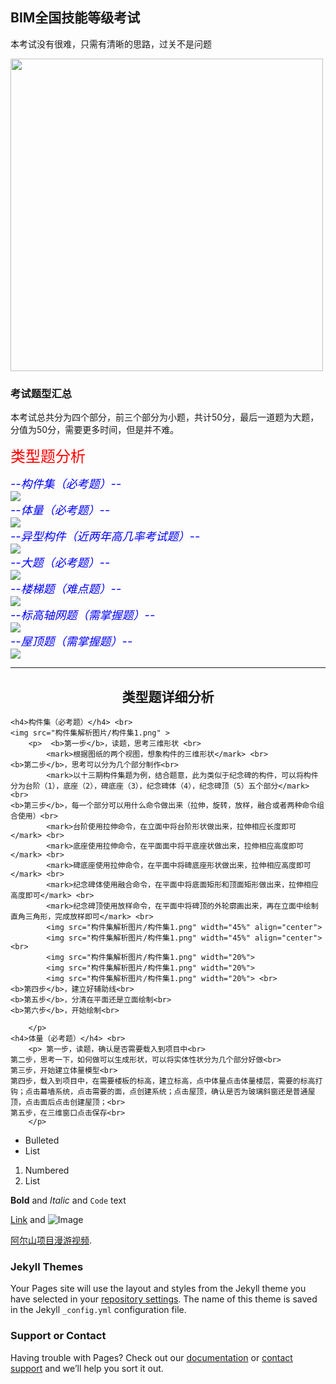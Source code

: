 ## BIM全国技能等级考试

本考试没有很难，只需有清晰的思路，过关不是问题

<img src="https://timgsa.baidu.com/timg?image&quality=80&size=b9999_10000&sec=1554803177206&di=daa322e42a57fbf97fac76e60697900e&imgtype=0&src=http%3A%2F%2Ff.zhulong.com%2Fv1%2Ftfs%2FT1ol_TBCbT1RCvBVdK_0_0_1600_0.jpg" width="500" height="500">

### 考试题型汇总

本考试总共分为四个部分，前三个部分为小题，共计50分，最后一道题为大题，分值为50分，需要更多时间，但是并不难。

<font color="red" size="5">类型题分析</font><br/>

<font color="blue" size="4"><em>--构件集（必考题）--</em></font><br/>
<img src="wenjian/十二期构件集题.jpg"/><br/>
<font color="blue" size="4"><em>--体量（必考题）--</em></font><br/>
<img src="wenjian/十二期体量题.jpg"/><br/>
<font color="blue" size="4"><em>--异型构件（近两年高几率考试题）--</em></font><br/>
<img src="wenjian/十二期异型模型题.jpg"/><br/>
<font color="blue" size="4"><em>--大题（必考题）--</em></font><br/>
<img src="wenjian/十一期大题.jpg"/><br/>
<font color="blue" size="4"><em>--楼梯题（难点题）--</em></font><br/>
<img src="wenjian/楼梯题.jpg"/><br/>
<font color="blue" size="4"><em>--标高轴网题（需掌握题）--</em></font><br/>
<img src="wenjian/标高轴网题.jpg"/><br/>
<font color="blue" size="4"><em>--屋顶题（需掌握题）--</em></font><br/>
<img src="wenjian/屋顶题.jpg"/><br/>

<HR>

<h2 align="center" >类型题详细分析</h2>
	
	<h4>构件集（必考题）</h4> <br>	
	<img src="构件集解析图片/构件集1.png" >
		<p>	 <b>第一步</b>，读题，思考三维形状 <br>
			<mark>根据图纸的两个视图，想象构件的三维形状</mark> <br>
	<b>第二步</b>，思考可以分为几个部分制作<br>
			<mark>以十三期构件集题为例，结合题意，此为类似于纪念碑的构件，可以将构件分为台阶（1），底座（2），碑底座（3），纪念碑体（4），纪念碑顶（5）五个部分</mark> <br>
	<b>第三步</b>，每一个部分可以用什么命令做出来（拉伸，旋转，放样，融合或者两种命令组合使用）<br>
			<mark>台阶使用拉伸命令，在立面中将台阶形状做出来，拉伸相应长度即可</mark> <br>
			<mark>底座使用拉伸命令，在平面面中将平底座状做出来，拉伸相应高度即可</mark> <br>
			<mark>碑底座使用拉伸命令，在平面中将碑底座形状做出来，拉伸相应高度即可</mark> <br>
			<mark>纪念碑体使用融合命令，在平面中将底面矩形和顶面矩形做出来，拉伸相应高度即可</mark> <br>
			<mark>纪念碑顶使用放样命令，在平面中将碑顶的外轮廓画出来，再在立面中绘制直角三角形，完成放样即可</mark> <br>
			<img src="构件集解析图片/构件集1.png" width="45%" align="center">
			<img src="构件集解析图片/构件集1.png" width="45%" align="center"><br>
			<img src="构件集解析图片/构件集1.png" width="20%">
			<img src="构件集解析图片/构件集1.png" width="20%">
			<img src="构件集解析图片/构件集1.png" width="20%"> <br>
	<b>第四步</b>，建立好辅助线<br>
	<b>第五步</b>，分清在平面还是立面绘制<br>
	<b>第六步</b>，开始绘制<br>

		</p>
	<h4>体量（必考题）</h4> <br>	
		<p>	第一步，读题，确认是否需要载入到项目中<br>	
	第二步，思考一下，如何做可以生成形状，可以将实体性状分为几个部分好做<br>	
	第三步，开始建立体量模型<br>	
	第四步，载入到项目中，在需要楼板的标高，建立标高，点中体量点击体量楼层，需要的标高打钩；点击幕墙系统，点击需要的面，点创建系统；点击屋顶，确认是否为玻璃斜窗还是普通屋顶，点击面后点击创建屋顶；<br>	
	第五步，在三维窗口点击保存<br>	
		</p>
- Bulleted
- List

1. Numbered
2. List

**Bold** and _Italic_ and `Code` text

[Link](url) and ![Image](src)


 [阿尔山项目漫游视频](https://v.youku.com/v_show/id_XNDA3MjYxNDQ2MA==.html?spm=a2hzp.8244740.0.0).

### Jekyll Themes

Your Pages site will use the layout and styles from the Jekyll theme you have selected in your [repository settings](https://github.com/YanQimeng/BIM/settings). The name of this theme is saved in the Jekyll `_config.yml` configuration file.

### Support or Contact

Having trouble with Pages? Check out our [documentation](https://help.github.com/categories/github-pages-basics/) or [contact support](https://github.com/contact) and we’ll help you sort it out.
